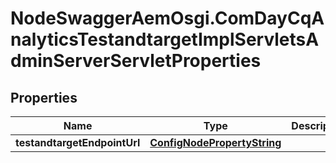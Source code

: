 # NodeSwaggerAemOsgi.ComDayCqAnalyticsTestandtargetImplServletsAdminServerServletProperties

## Properties

Name | Type | Description | Notes
------------ | ------------- | ------------- | -------------
**testandtargetEndpointUrl** | [**ConfigNodePropertyString**](ConfigNodePropertyString.md) |  | [optional] 



